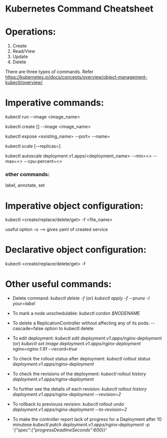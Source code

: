 # Kubernetes Command Cheatsheet
# Operations:
1. Create
2. Read/View
3. Update
4. Delete

There are three types of commands. Refer https://kubernetes.io/docs/concepts/overview/object-management-kubectl/overview/

# Imperative commands:

kubectl run <name> --image <image_name>

kubectl create <type> [<subtype>] <name> --image <image_name>

kubectl expose <type> <existing_name> --port=<port> --name=<name>

kubectl scale <type> <name> [--replicas=<number>]

kubectl autoscale deployment.v1.apps/<deployment_name> --min=<> --max=<> --cpu-percent=<>

### other commands:
label, annotate, set

# Imperative object configuration:

kubectl <create/replace/delete/get> -f <file_name>

useful option -o <yaml> --> gives yaml of created service

# Declarative object configuration:

kubectl <create/replace/delete/get> -f <directory>

# Other useful commands:

- Delete command:
*kubectl delete -f <filename>* (or) *kubectl apply -f <directory/> --prune -l your=label*

- To mark a node unschedulable:
*kubectl cordon $NODENAME*

- To delete a ReplicationController without affecting any of its pods:
--cascade=false option to kubectl delete

- To edit deployment:
*kubectl edit deployment.v1.apps/nginx-deployment*
(or)
*kubectl set image deployment.v1.apps/nginx-deployment nginx=nginx:1.91 --record=true*

- To check the rollout status after deployment:
*kubectl rollout status deployment.v1.apps/nginx-deployment*

- To check the revisions of the deployment:
*kubectl rollout history deployment.v1.apps/nginx-deployment*

- To further see the details of each revision:
*kubectl rollout history deployment.v1.apps/nginx-deployment --revision=2*

- To rollback to previouos revision:
*kubectl rollout undo deployment.v1.apps/nginx-deployment --to-revision=2*

- To make the controller report lack of progress for a Deployment after 10 minutese
*kubectl patch deployment.v1.apps/nginx-deployment -p '{"spec":{"progressDeadlineSeconds":600}}'*
